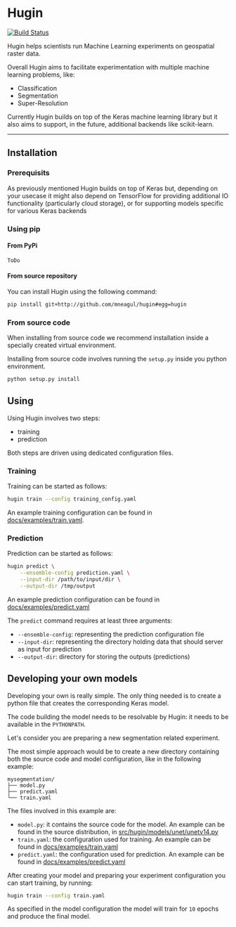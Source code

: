 # Hugin

[![Build Status](https://travis-ci.com/sage-group/hugin.svg?branch=master)](https://travis-ci.com/sage-group/hugin)

Hugin helps scientists run Machine Learning experiments on geospatial raster data.

Overall Hugin aims to facilitate experimentation with multiple machine learning problems, like:

 - Classification
 - Segmentation
 - Super-Resolution

Currently Hugin builds on top of the Keras machine learning library but it also aims to support, in the future, additional backends like scikit-learn.

------------------

## Installation


### Prerequisits

As previously mentioned Hugin builds on top of Keras but, depending on your usecase it might also depend on TensorFlow 
for providing additional IO functionality (particularly cloud storage), or for supporting models specific for various Keras backends

### Using pip

#### From PyPi

`ToDo`

#### From source repository

You can install Hugin using the following command:
```bash
pip install git+http://github.com/mneagul/hugin#egg=hugin
```

### From source code

When installing from source code we recommend installation inside a specially created virtual environment.

Installing from source code involves running the `setup.py` inside you python environment.

```python
python setup.py install
```

## Using

Using Hugin involves two steps:
 - training
 - prediction

Both steps are driven using dedicated configuration files.

### Training

Training can be started as follows:

```bash
hugin train --config training_config.yaml
```

An example training configuration can be found in [docs/examples/train.yaml](docs/examples/train.yaml).

### Prediction

Prediction can be started as follows:

```bash
hugin predict \
    --ensemble-config prediction.yaml \
    --input-dir /path/to/input/dir \
    --output-dir /tmp/output
```

An example prediction configuration can be found in [docs/examples/predict.yaml](docs/examples/predict.yaml)

The `predict` command requires at least three arguments: 
 * `--ensemble-config`: representing the prediction configuration file
 * `--input-dir`: representing the directory holding data that should server as input for prediction
 * `--output-dir`: directory for storing the outputs (predictions)

## Developing your own models

Developing your own is really simple. The only thing needed is to create a python
file that creates the corresponding Keras model.

The code building the model needs to be resolvable by Hugin: it needs to be available in the `PYTHONPATH`.

Let's consider you are preparing a new segmentation related experiment.

The most simple approach would be to create a new directory containing both the source code and model configuration, like in 
the following example:

```
mysegmentation/
├── model.py
├── predict.yaml
└── train.yaml
```

The files involved in this example are:
* `model.py`: it contains the source code for the model. An example can be found in the source distribution, in [src/hugin/models/unet/unetv14.py](src/hugin/models/unet/unetv14.py)
* `train.yaml`: the configuration used for training. An example can be found in [docs/examples/train.yaml](docs/examples/train.yaml)
* `predict.yaml`: the configuration used for prediction. An example can be found in [docs/examples/predict.yaml](docs/examples/predict.yaml)

After creating your model and preparing your experiment configuration you can start training, by running:

```bash
hugin train --config train.yaml
```

As specified in the model configuration the model will train for `10` epochs and produce the final model.